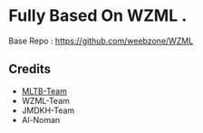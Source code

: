 # Fully Based On WZML . 

Base Repo : https://github.com/weebzone/WZML

## Credits
* [MLTB-Team](https://github.com/anasty17/mirror-leech-telegram-bot)
* WZML-Team 
* JMDKH-Team 
* Al-Noman 
